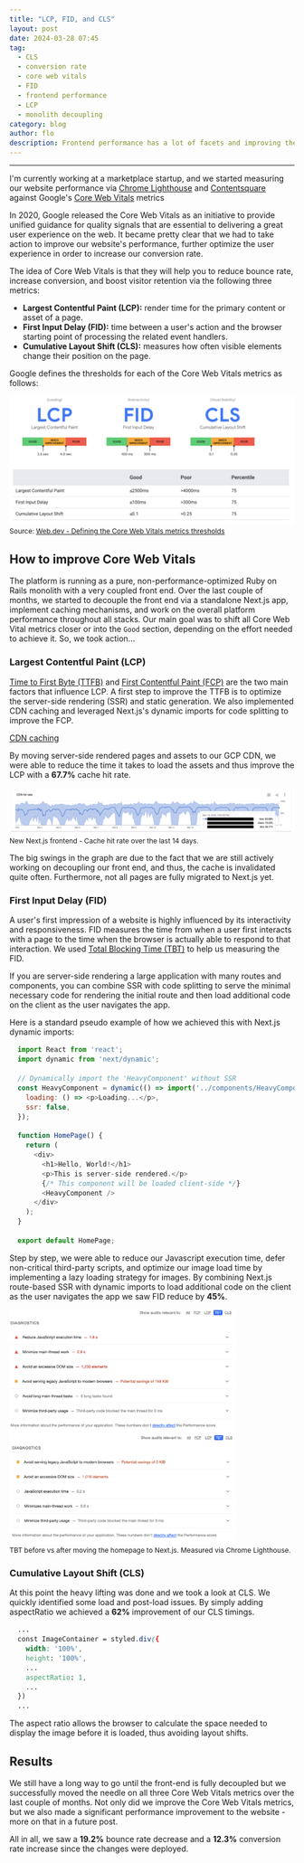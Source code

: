 ```yaml
---
title: "LCP, FID, and CLS"
layout: post
date: 2024-03-28 07:45
tag:
  - CLS
  - conversion rate
  - core web vitals
  - FID
  - frontend performance
  - LCP
  - monolith decoupling
category: blog
author: flo
description: Frontend performance has a lot of facets and improving them can significantly increase conversion rate.
---
```


---

I'm currently working at a marketplace startup, and we started measuring our website performance via [Chrome Lighthouse](https://chromewebstore.google.com/detail/lighthouse/blipmdconlkpinefehnmjammfjpmpbjk) and [Contentsquare](https://contentsquare.com/) against Google's [Core Web Vitals](https://web.dev/explore/learn-core-web-vitals) metrics

In 2020, Google released the Core Web Vitals as an initiative to provide unified guidance for quality signals that are essential to delivering a great user experience on the web. It became pretty clear that we had to take action to improve our website's performance, further optimize the user experience in order to increase our conversion rate.

The idea of Core Web Vitals is that they will help you to reduce bounce rate, increase conversion, and boost visitor retention via the following three metrics:

- **Largest Contentful Paint (LCP):** render time for the primary content or asset of a page.
- **First Input Delay (FID):** time between a user's action and the browser starting point of processing the related event handlers.
- **Cumulative Layout Shift (CLS):** measures how often visible elements change their position on the page.

Google defines the thresholds for each of the Core Web Vitals metrics as follows:

![Core Web Vitals Thresholds](/assets/images/lcp_fid_and_cls/core_web_vitals_thresholds.png)
<span style="font-size: 12px;">Source: [Web.dev - Defining the Core Web Vitals metrics thresholds](https://web.dev/articles/defining-core-web-vitals-thresholds/)</span>

## How to improve Core Web Vitals

The platform is running as a pure, non-performance-optimized Ruby on Rails monolith with a very coupled front end. Over the last couple of months, we started to decouple the front end via a standalone Next.js app, implement caching mechanisms, and work on the overall platform performance throughout all stacks. Our main goal was to shift all Core Web Vital metrics closer or into the `Good` section, depending on the effort needed to achieve it. So, we took action...

### Largest Contentful Paint (LCP)

[Time to First Byte (TTFB)](https://web.dev/articles/ttfb) and [First Contentful Paint (FCP)](https://web.dev/articles/fcp) are the two main factors that influence LCP. A first step to improve the TTFB is to optimize the server-side rendering (SSR) and static generation. We also implemented CDN caching and leveraged Next.js's dynamic imports for code splitting to improve the FCP.

<u>CDN caching</u>

By moving server-side rendered pages and assets to our GCP CDN, we were able to reduce the time it takes to load the assets and thus improve the LCP with a **67.7%** cache hit rate.

![Cache Hit Rate](/assets/images/lcp_fid_and_cls/cache_hit_rate.png)
<span style="font-size: 12px;">New Next.js frontend - Cache hit rate over the last 14 days.</span>

The big swings in the graph are due to the fact that we are still actively working on decoupling our front end, and thus, the cache is invalidated quite often. Furthermore, not all pages are fully migrated to Next.js yet.

### First Input Delay (FID)

A user's first impression of a website is highly influenced by its interactivity and responsiveness. FID measures the time from when a user first interacts with a page to the time when the browser is actually able to respond to that interaction. We used [Total Blocking Time (TBT)](https://web.dev/articles/tbt) to help us measuring the FID.

If you are server-side rendering a large application with many routes and components, you can combine SSR with code splitting to serve the minimal necessary code for rendering the initial route and then load additional code on the client as the user navigates the app.

Here is a standard pseudo example of how we achieved this with Next.js dynamic imports:

```javascript
  import React from 'react';
  import dynamic from 'next/dynamic';

  // Dynamically import the 'HeavyComponent' without SSR
  const HeavyComponent = dynamic(() => import('../components/HeavyComponent'), {
    loading: () => <p>Loading...</p>,
    ssr: false,
  });

  function HomePage() {
    return (
      <div>
        <h1>Hello, World!</h1>
        <p>This is server-side rendered.</p>
        {/* This component will be loaded client-side */}
        <HeavyComponent />
      </div>
    );
  }

  export default HomePage;
```

Step by step, we were able to reduce our Javascript execution time, defer non-critical third-party scripts, and optimize our image load time by implementing a lazy loading strategy for images. By combining Next.js route-based SSR with dynamic imports to load additional code on the client as the user navigates the app we saw FID reduce by **45%**.

<div style="display: flex; flex-wrap: wrap;">
  <img src="/assets/images/lcp_fid_and_cls/tbt_before.png" alt="TBT Before" width="400">
  <img src="/assets/images/lcp_fid_and_cls/tbt_after.png" alt="TBT After" width="400">
</div>
<span style="font-size: 12px;">TBT before vs after moving the homepage to Next.js. Measured via Chrome Lighthouse.</span>

### Cumulative Layout Shift (CLS)

At this point the heavy lifting was done and we took a look at CLS. We quickly identified some load and post-load issues. By simply adding aspectRatio we achieved a **62%** improvement of our CLS timings.

```css
  ...
  const ImageContainer = styled.div({
    width: '100%', 
    height: '100%', 
    ...
    aspectRatio: 1, 
    ...
  })
  ...
```

The aspect ratio allows the browser to calculate the space needed to display the image before it is loaded, thus avoiding layout shifts.

## Results

We still have a long way to go until the front-end is fully decoupled but we successfully moved the needle on all three Core Web Vitals metrics over the last couple of months. Not only did we improve the Core Web Vitals metrics, but we also made a significant performance improvement to the website - more on that in a future post.

All in all, we saw a **19.2%** bounce rate decrease and a **12.3%** conversion rate increase since the changes were deployed.
